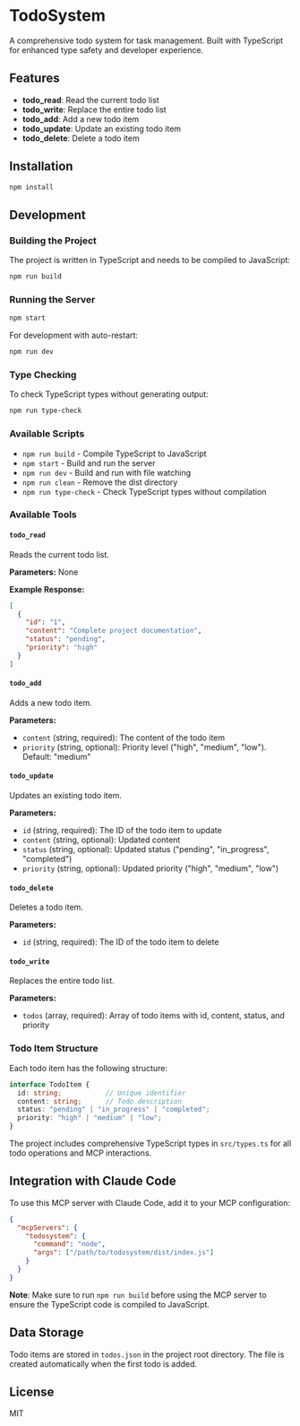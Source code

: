 # TodoSystem

A comprehensive todo system for task management. Built with TypeScript for enhanced type safety and developer experience.

## Features

- **todo_read**: Read the current todo list
- **todo_write**: Replace the entire todo list
- **todo_add**: Add a new todo item
- **todo_update**: Update an existing todo item
- **todo_delete**: Delete a todo item

## Installation

```bash
npm install
```

## Development

### Building the Project

The project is written in TypeScript and needs to be compiled to JavaScript:

```bash
npm run build
```

### Running the Server

```bash
npm start
```

For development with auto-restart:

```bash
npm run dev
```

### Type Checking

To check TypeScript types without generating output:

```bash
npm run type-check
```

### Available Scripts

- `npm run build` - Compile TypeScript to JavaScript
- `npm start` - Build and run the server
- `npm run dev` - Build and run with file watching
- `npm run clean` - Remove the dist directory
- `npm run type-check` - Check TypeScript types without compilation

### Available Tools

#### `todo_read`
Reads the current todo list.

**Parameters:** None

**Example Response:**
```json
[
  {
    "id": "1",
    "content": "Complete project documentation",
    "status": "pending",
    "priority": "high"
  }
]
```

#### `todo_add`
Adds a new todo item.

**Parameters:**
- `content` (string, required): The content of the todo item
- `priority` (string, optional): Priority level ("high", "medium", "low"). Default: "medium"

#### `todo_update`
Updates an existing todo item.

**Parameters:**
- `id` (string, required): The ID of the todo item to update
- `content` (string, optional): Updated content
- `status` (string, optional): Updated status ("pending", "in_progress", "completed")
- `priority` (string, optional): Updated priority ("high", "medium", "low")

#### `todo_delete`
Deletes a todo item.

**Parameters:**
- `id` (string, required): The ID of the todo item to delete

#### `todo_write`
Replaces the entire todo list.

**Parameters:**
- `todos` (array, required): Array of todo items with id, content, status, and priority

### Todo Item Structure

Each todo item has the following structure:

```typescript
interface TodoItem {
  id: string;           // Unique identifier
  content: string;      // Todo description
  status: "pending" | "in_progress" | "completed";
  priority: "high" | "medium" | "low";
}
```

The project includes comprehensive TypeScript types in `src/types.ts` for all todo operations and MCP interactions.

## Integration with Claude Code

To use this MCP server with Claude Code, add it to your MCP configuration:

```json
{
  "mcpServers": {
    "todosystem": {
      "command": "node",
      "args": ["/path/to/todosystem/dist/index.js"]
    }
  }
}
```

**Note**: Make sure to run `npm run build` before using the MCP server to ensure the TypeScript code is compiled to JavaScript.

## Data Storage

Todo items are stored in `todos.json` in the project root directory. The file is created automatically when the first todo is added.

## License

MIT